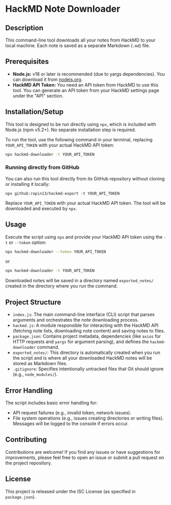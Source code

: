 # HackMD Note Downloader

## Description
This command-line tool downloads all your notes from HackMD to your local machine. Each note is saved as a separate Markdown (`.md`) file.

## Prerequisites
- **Node.js:** v18 or later is recommended (due to yargs dependencies). You can download it from [nodejs.org](https://nodejs.org/).
- **HackMD API Token:** You need an API token from HackMD to use this tool. You can generate an API token from your HackMD settings page under the "API" section.

## Installation/Setup
This tool is designed to be run directly using `npx`, which is included with Node.js (npm v5.2+). No separate installation step is required.

To run the tool, use the following command in your terminal, replacing `YOUR_API_TOKEN` with your actual HackMD API token:
```bash
npx hackmd-downloader -t YOUR_API_TOKEN
```

### Running directly from GitHub

You can also run this tool directly from its GitHub repository without cloning or installing it locally:

`npx github:ropin13/hackmd-export -t YOUR_API_TOKEN`

Replace `YOUR_API_TOKEN` with your actual HackMD API token. The tool will be downloaded and executed by `npx`.

## Usage
Execute the script using `npx` and provide your HackMD API token using the `-t` or `--token` option:

```bash
npx hackmd-downloader --token YOUR_API_TOKEN
```
or
```bash
npx hackmd-downloader -t YOUR_API_TOKEN
```

Downloaded notes will be saved in a directory named `exported_notes/` created in the directory where you run the command.

## Project Structure
- `index.js`: The main command-line interface (CLI) script that parses arguments and orchestrates the note downloading process.
- `hackmd.js`: A module responsible for interacting with the HackMD API (fetching note lists, downloading note content) and saving notes to files.
- `package.json`: Contains project metadata, dependencies (like `axios` for HTTP requests and `yargs` for argument parsing), and defines the `hackmd-downloader` command.
- `exported_notes/`: This directory is automatically created when you run the script and is where all your downloaded HackMD notes will be stored as Markdown files.
- `.gitignore`: Specifies intentionally untracked files that Git should ignore (e.g., `node_modules/`).

## Error Handling
The script includes basic error handling for:
- API request failures (e.g., invalid token, network issues).
- File system operations (e.g., issues creating directories or writing files).
Messages will be logged to the console if errors occur.

## Contributing
Contributions are welcome! If you find any issues or have suggestions for improvements, please feel free to open an issue or submit a pull request on the project repository.

## License
This project is released under the ISC License (as specified in `package.json`).
